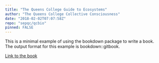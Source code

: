 ```yaml
---
title: "The Queens College Guide to Ecosystems"
author: "The Queens College Collective Consciousness"
date: "2018-02-02T07:07:58Z"
repo: "sepqc/qcbio"
pinned: FALSE
---
```


This is a minimal example of using the bookdown package to write a book. The output format for this example is bookdown::gitbook.

[Link to the book](https://bookdown.org/gdia/queens-college-big-bio-guide/)
